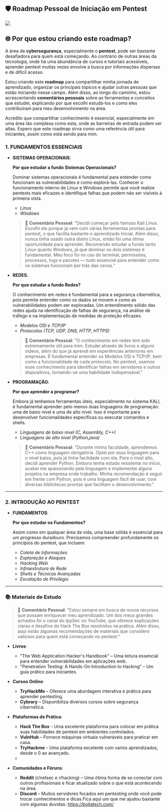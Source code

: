 

## 🛡️ Roadmap Pessoal de Iniciação em Pentest

![](https://img.freepik.com/fotos-premium/cadeado-com-fechadura-na-seguranca-de-dados-no-circuito-conceito-digital-de-seguranca-moderna_505353-656.jpg)

## 🌐 Por que estou criando este roadmap?

A área de **cybersegurança**, especialmente o **pentest**, pode ser bastante desafiadora para quem está começando. Ao contrário de outras áreas da tecnologia, onde há uma abundância de cursos e tutoriais acessíveis, aprender pentest muitas vezes envolve a busca por informações dispersas e de difícil acesso.

Estou criando este **roadmap** para compartilhar minha jornada de aprendizado, organizar os principais tópicos e ajudar outras pessoas que estão iniciando nesse campo. Além disso, ao longo do caminho, estou acrescentando **comentários pessoais** sobre as ferramentas e conceitos que estudei, explicando por que escolhi estudá-los e como eles contribuíram para meu desenvolvimento na área.

Acredito que compartilhar conhecimento é essencial, especialmente em uma área tão complexa como esta, onde as barreiras de entrada podem ser altas. Espero que este roadmap sirva como uma referência útil para iniciantes, assim como está sendo para mim.

### 1. FUNDAMENTOS ESSENCIAIS
- **SISTEMAS OPERACIONAIS**: 

  **Por que estudar a fundo Sistemas Operacionais?**
  
   Dominar sistemas operacionais é fundamental para entender como funcionam as vulnerabilidades e como explorá-las. Conhecer o funcionamento interno de Linux e Windows permite que você realize pentests mais eficazes e identifique falhas que podem não ser visíveis à primeira vista.

  - *Linux*
  - *Windows*

   > 💬 **Comentário Pessoal**:
   > "Decidi começar pelo famoso Kali Linux. Escolhi ele porque já vem com várias ferramentas prontas para pentest, o que facilita bastante  o aprendizado inicial. Além disso, nunca tinha usado outra distro Linux, então foi uma ótima oportunidade para aprender. Recomendo estudar a fundo tanto Linux quanto Windows, já que dominar os dois sistemas é fundamental. Meu foco foi no uso do terminal, permissões, processos, logs e pacotes — tudo essencial para entender como os sistemas funcionam por trás das cenas."

- **REDES**:

  **Por que estudar a fundo Redes?**

  O conhecimento em redes é fundamental para a segurança cibernética, pois permite entender como os dados se movem e como as vulnerabilidades podem ser exploradas. Um entendimento sólido das redes ajuda na identificação de falhas de segurança, na análise de tráfego e na implementação de medidas de proteção eficazes.
  
  - *Modelos OSI e TCP/IP*
  - *Protocolos (TCP, UDP, DNS, HTTP, HTTPS)*

   > 💬 **Comentário Pessoal**:
   > "O conhecimento em redes tem sido extremamente útil para mim. Estudei através de livros e alguns vídeos, além do que já aprendi em experiências anteriores em empresas. É fundamental entender os Modelos OSI e TCP/IP, bem como a funcionalidade de cada protocolo. No pentest, usamos esse conhecimento para identificar falhas em servidores e outros dispositivos, tornando-se uma habilidade indispensável."



- **PROGRAMAÇÃO**:

  **Por que aprender a programar?**

  Embora já tenhamos ferramentas úteis, especialmente no sistema KALI, é fundamental aprender pelo menos duas linguagens de programação: uma de baixo nível e uma de alto nível. Isso é importante para desenvolver funcionalidades específicas ou executar comandos e shells.
  
  - *Linguagens de baixo nivel (C, Assembly, C++)*
  - *Linguagens de alto nivel (Python,java)*

   > 💬 **Comentário Pessoal**:
   > "Durante minha faculdade, aprendemos C++ como linguagem obrigatória. Optei por essa linguagem para o nível baixo, pois já tinha facilidade com ela. Para o nível alto, decidi aprender Python. Embora tenha estado resistente no início, acabei me apaixonando pela linguagem e implementei alguns projetos na empresa onde trabalho. Minha recomendação é seguir em frente com Python, pois é uma linguagem fácil de usar, com diversas bibliotecas prontas que facilitam o desenvolvimento."
---

### 2. INTRODUÇÃO AO PENTEST
- **FUNDAMENTOS**: 

  **Por que estudar os Fundamentos?**
  
    Assim como em qualquer área da vida, uma base sólida é essencial para um progresso duradouro. Precisamos compreender profundamente os princípios do pentest, que incluem:
  
  - *Coleta de Informações*
  - *Exploração e Ataques*
  - *Hacking Web*
  - *Infraestrutura de Rede*
  - *Shells e Técnicas Avançadas*
  - *Escalação de Privilégio*
 ---

### 📚 Materiais de Estudo

> 💬 **Comentário Pessoal**:
> "Estou sempre em busca de novos recursos que possam enriquecer meu aprendizado. Um dos meus grandes achados foi o canal do IppSec no YouTube, que oferece explicações claras e desafios do Hack The Box resolvidos na prática. Além disso, aqui estão algumas recomendações de materiais que considero valiosos para quem está começando no pentest:"

- **Livros**:
  - "The Web Application Hacker's Handbook" – Uma leitura essencial para entender vulnerabilidades em aplicações web.
  - "Penetration Testing: A Hands-On Introduction to Hacking" – Um guia prático para iniciantes.

- **Cursos Online**:
  - **TryHackMe** – Oferece uma abordagem interativa e prática para aprender pentesting.
  - **Cybrary** – Disponibiliza diversos cursos sobre segurança cibernética.

- **Plataformas de Prática**:
  - **Hack The Box** – Uma excelente plataforma para colocar em prática suas habilidades de pentest em ambientes controlados.
  - **VulnHub** – Fornece máquinas virtuais vulneráveis para praticar em casa.
  - **TryHackme** - Uma plataforma excelente com varios aprendizados, desde o 0 ao avançado.
  - 
- **Comunidades e Fóruns**:
  - **Reddit** (r/netsec e r/hacking) – Uma ótima forma de se conectar com outros profissionais e ficar atualizado sobre o que está acontecendo na área.
  - **Discord** – Muitos servidores focados em pentesting onde você pode trocar conhecimentos e dicas.Fica aqui um que me ajudou bastante com algumas duvidas: https://boitatech.com/

